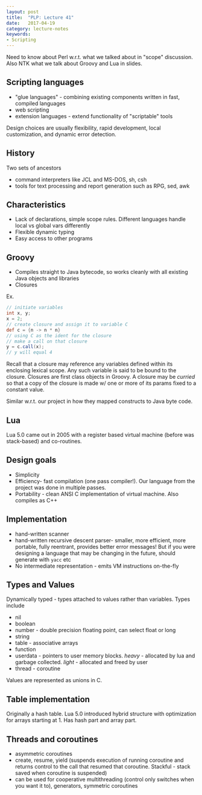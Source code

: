 ```yaml
---
layout: post
title:  "PLP: Lecture 41"
date:   2017-04-19
category: lecture-notes
keywords:
- Scripting
---
```


Need to know about Perl w.r.t. what we talked about in "scope" discussion. Also NTK what we talk about Groovy and Lua in slides.

## Scripting languages

* "glue languages" - combining existing components written in fast, compiled languages
* web scripting
* extension languages - extend functionality of "scriptable" tools

Design choices are usually flexibility, rapid development, local customization, and dynamic error detection. 

## History

Two sets of ancestors

* command interpreters like JCL and MS-DOS, sh, csh
* tools for text processing and report generation such as RPG, sed, awk

## Characteristics

* Lack of declarations, simple scope rules. Different languages handle local vs global vars differently
* Flexible dynamic typing
* Easy access to other programs

## Groovy

* Compiles straight to Java bytecode, so works cleanly with all existing Java objects and libraries 
* Closures

Ex.
```Groovy
// initiate variables
int x, y;
x = 2;
// create closure and assign it to variable C
def c = {n -> n * n}
// using C as the ident for the closure
// make a call on that closure
y = c.call(x);
// y will equal 4
```

Recall that a closure may reference any variables defined within its enclosing lexical scope. Any such variable is said to be bound to the closure. Closures are first class objects in Groovy. A closure may be *curried* so that a copy of the closure is made w/ one or more of its params fixed to a constant value.

Similar w.r.t. our project in how they mapped constructs to Java byte code.

## Lua

Lua 5.0 came out in 2005 with a register based virtual machine (before was stack-based) and co-routines.

## Design goals

* Simplicity
* Efficiency- fast compilation (one pass compiler!). Our language from the project was done in multiple passes.
* Portability - clean ANSI C implementation of virtual machine. Also compiles as C++

## Implementation

* hand-written scanner
* hand-written recursive descent parser- smaller, more efficient, more portable, fully reentrant, provides better error messages! But if you were designing a language that may be changing in the future, should generate with `yacc` etc
* No intermediate representation - emits VM instructions on-the-fly

## Types and Values

Dynamically typed - types attached to values rather than variables. Types include

* nil
* boolean
* number - double precision floating point, can select float or long 
* string
* table - associative arrays
* function
* userdata - pointers to user memory blocks. *heavy* - allocated by lua and garbage collected. *light* - allocated and freed by user
* thread - coroutine

Values are represented as unions in C.

## Table implementation

Originally a hash table. Lua 5.0 introduced hybrid structure with optimization for arrays starting at 1. Has hash part and array part. 

## Threads and coroutines

* asymmetric coroutines
* create, resume, yield (suspends execution of running coroutine and returns control to the call that resumed that coroutine. Stackful - stack saved when coroutine is suspended)
* can be used for cooperative multithreading (control only switches when you want it to), generators, symmetric coroutines